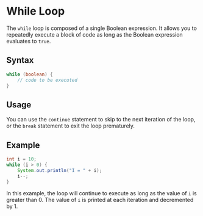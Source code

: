 # While Loop

The `while` loop is composed of a single Boolean expression. It allows you to repeatedly execute a block of code as long as the Boolean expression evaluates to `true`.

## Syntax

```java
while (boolean) {
    // code to be executed
}
```

## Usage

You can use the `continue` statement to skip to the next iteration of the loop, or the `break` statement to exit the loop prematurely.

## Example

```java
int i = 10;
while (i > 0) {
    System.out.println("I = " + i);
    i--;
}
```

In this example, the loop will continue to execute as long as the value of `i` is greater than 0. The value of `i` is printed at each iteration and decremented by 1.